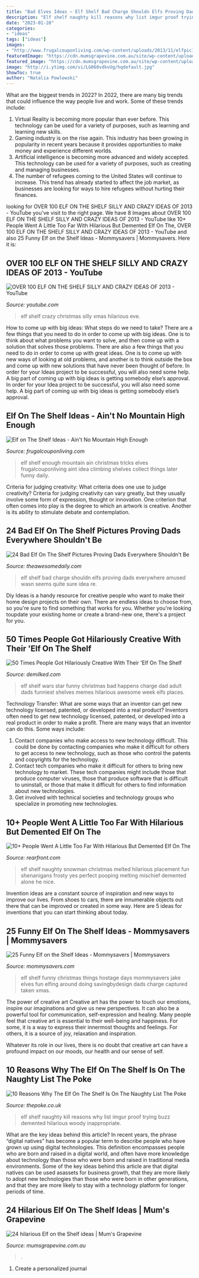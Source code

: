 ```yaml
---
title: "Bad Elves Ideas ~ Elf Shelf Bad Charge Shouldn Elfs Proving Dads Everywhere Amused Wasn Seems Quite Sure Idea Re"
description: "Elf shelf naughty kill reasons why list imgur proof trying buzz demented hilarious woody inappropriate"
date: "2023-01-28"
categories:
- "ideas"
tags: ["ideas"]
images:
- "http://www.frugalcouponliving.com/wp-content/uploads/2013/11/elfpic1.jpg"
featuredImage: "https://cdn.mumsgrapevine.com.au/site/wp-content/uploads/2015/11/Elf-on-the-Shelf-PIN.jpg"
featured_image: "https://cdn.mumsgrapevine.com.au/site/wp-content/uploads/2015/11/Elf-on-the-Shelf-PIN.jpg"
image: "http://i.ytimg.com/vi/LG060vdkvUg/hqdefault.jpg"
ShowToc: true
author: "Natalia Powlowski"
---
```



What are the biggest trends in 2022?
In 2022, there are many big trends that could influence the way people live and work. Some of these trends include: 
1) Virtual Reality is becoming more popular than ever before. This technology can be used for a variety of purposes, such as learning and learning new skills. 
2) Gaming industry is on the rise again. This industry has been growing in popularity in recent years because it provides opportunities to make money and experience different worlds. 
3) Artificial intelligence is becoming more advanced and widely accepted. This technology can be used for a variety of purposes, such as creating and managing businesses. 
4) The number of refugees coming to the United States will continue to increase. This trend has already started to affect the job market, as businesses are looking for ways to hire refugees without hurting their finances.

	

		
looking for OVER 100 ELF ON THE SHELF SILLY AND CRAZY IDEAS OF 2013 - YouTube you've visit to the right page. We have 8 Images about OVER 100 ELF ON THE SHELF SILLY AND CRAZY IDEAS OF 2013 - YouTube like 10+ People Went A Little Too Far With Hilarious But Demented Elf On The, OVER 100 ELF ON THE SHELF SILLY AND CRAZY IDEAS OF 2013 - YouTube and also 25 Funny Elf on the Shelf Ideas - Mommysavers | Mommysavers. Here it is:
		
    
## OVER 100 ELF ON THE SHELF SILLY AND CRAZY IDEAS OF 2013 - YouTube

<img loading=lazy src="http://i.ytimg.com/vi/LG060vdkvUg/hqdefault.jpg" onerror="this.onerror=null;this.src='https://tse1.mm.bing.net/th?id=OIP.teHW-vct7DwJuMvdSyxLaQHaFj&amp;pid=15.1';" alt="OVER 100 ELF ON THE SHELF SILLY AND CRAZY IDEAS OF 2013 - YouTube">

_Source: youtube.com_

>elf shelf crazy christmas silly xmas hilarious eve. 

	

How to come up with big ideas: What steps do we need to take?
There are a few things that you need to do in order to come up with big ideas. One is to think about what problems you want to solve, and then come up with a solution that solves those problems. There are also a few things that you need to do in order to come up with great ideas. One is to come up with new ways of looking at old problems, and another is to think outside the box and come up with new solutions that have never been thought of before. In order for your Ideas project to be successful, you will also need some help. A big part of coming up with big ideas is getting somebody else’s approval. In order for your Idea project to be successful, you will also need some help. A big part of coming up with big ideas is getting somebody else’s approval.

    
## Elf On The Shelf Ideas - Ain&#039;t No Mountain High Enough

<img loading=lazy src="http://www.frugalcouponliving.com/wp-content/uploads/2013/11/elfpic1.jpg" onerror="this.onerror=null;this.src='https://tse1.mm.bing.net/th?id=OIP.Z145HBe-ZnoZ1PS-peZ0eAHaLE&amp;pid=15.1';" alt="Elf on The Shelf Ideas - Ain&#039;t No Mountain High Enough">

_Source: frugalcouponliving.com_

>elf shelf enough mountain ain christmas tricks elves frugalcouponliving aint idea climbing shelves collect things later funny daily. 

	

Criteria for judging creativity: What criteria does one use to judge creativity?
Criteria for judging creativity can vary greatly, but they usually involve some form of expression, thought or innovation. One criterion that often comes into play is the degree to which an artwork is creative. Another is its ability to stimulate debate and contemplation.

    
## 24 Bad Elf On The Shelf Pictures Proving Dads Everywhere Shouldn&#039;t Be

<img loading=lazy src="http://theawesomedaily.com/wp-content/uploads/2017/12/bad-elf-on-the-shelf-9-1.jpg" onerror="this.onerror=null;this.src='https://tse2.mm.bing.net/th?id=OIP.awb5gIYBwoWDh_U5m3d7pQHaFZ&amp;pid=15.1';" alt="24 Bad Elf On The Shelf Pictures Proving Dads Everywhere Shouldn&#039;t Be">

_Source: theawesomedaily.com_

>elf shelf bad charge shouldn elfs proving dads everywhere amused wasn seems quite sure idea re. 

	

Diy Ideas is a handy resource for creative people who want to make their home design projects on their own. There are endless ideas to choose from, so you're sure to find something that works for you. Whether you're looking toupdate your existing home or create a brand-new one, there's a project for you.

    
## 50 Times People Got Hilariously Creative With Their &#039;Elf On The Shelf

<img loading=lazy src="https://www.demilked.com/magazine/wp-content/uploads/2018/12/5c10c8b042655-funny-elf-on-the-shelf-ideas-32-5c078c7e3a695__700.jpg" onerror="this.onerror=null;this.src='https://tse2.mm.bing.net/th?id=OIP.DdgcunigBUqswGt_s_8A6AHaJ4&amp;pid=15.1';" alt="50 Times People Got Hilariously Creative With Their &#039;Elf On The Shelf">

_Source: demilked.com_

>elf shelf wars star funny christmas bad happens charge dad adult dads funniest shelves memes hilarious awesome week elfs places. 

	

Technology Transfer: What are some ways that an inventor can get new technology licensed, patented, or developed into a real product?
Inventors often need to get new technology licensed, patented, or developed into a real product in order to make a profit. There are many ways that an inventor can do this. Some ways include: 
1. Contact companies who make access to new technology difficult. This could be done by contacting companies who make it difficult for others to get access to new technology, such as those who control the patents and copyrights for the technology. 
2. Contact tech companies who make it difficult for others to bring new technology to market. These tech companies might include those that produce computer viruses, those that produce software that is difficult to uninstall, or those that make it difficult for others to find information about new technologies. 
3. Get involved with technical societies and technology groups who specialize in promoting new technologies.

    
## 10+ People Went A Little Too Far With Hilarious But Demented Elf On The

<img loading=lazy src="https://www.rearfront.com/wp-content/uploads/2017/12/38.jpg" onerror="this.onerror=null;this.src='https://tse2.mm.bing.net/th?id=OIP.AOlNTki4c1eXYaEs_mbR6AHaHz&amp;pid=15.1';" alt="10+ People Went A Little Too Far With Hilarious But Demented Elf On The">

_Source: rearfront.com_

>elf shelf naughty snowman christmas melted hilarious placement fun shenanigans frosty yes perfect pooping melting mischief demented alone he nice. 

	

Invention ideas are a constant source of inspiration and new ways to improve our lives. From shoes to cars, there are innumerable objects out there that can be improved or created in some way. Here are 5 ideas for inventions that you can start thinking about today.

    
## 25 Funny Elf On The Shelf Ideas - Mommysavers | Mommysavers

<img loading=lazy src="http://www.mommysavers.com/wp-content/uploads/2013/12/900x900px-LL-db68f6e2_IMG_7046.jpeg" onerror="this.onerror=null;this.src='https://tse3.mm.bing.net/th?id=OIP.PH34BiUPNa94Eb9dGLQxxwHaLH&amp;pid=15.1';" alt="25 Funny Elf on the Shelf Ideas - Mommysavers | Mommysavers">

_Source: mommysavers.com_

>elf shelf funny christmas things hostage days mommysavers jake elves fun elfing around doing savingbydesign dads charge captured taken xmas. 

	

The power of creative art
Creative art has the power to touch our emotions, inspire our imaginations and give us new perspectives. It can also be a powerful tool for communication, self-expression and healing.
Many people feel that creative art is essential to their well-being and happiness. For some, it is a way to express their innermost thoughts and feelings. For others, it is a source of joy, relaxation and inspiration.

Whatever its role in our lives, there is no doubt that creative art can have a profound impact on our moods, our health and our sense of self.

    
## 10 Reasons Why The Elf On The Shelf Is On The Naughty List The Poke

<img loading=lazy src="https://www.thepoke.co.uk/wp-content/uploads/2014/12/enhanced-buzz-13583-1417549054-17.jpg" onerror="this.onerror=null;this.src='https://tse2.mm.bing.net/th?id=OIP.Qp8DnXV6E2iZTXuLwE2QtQHaFj&amp;pid=15.1';" alt="10 Reasons Why The Elf On The Shelf Is On The Naughty List The Poke">

_Source: thepoke.co.uk_

>elf shelf naughty kill reasons why list imgur proof trying buzz demented hilarious woody inappropriate. 

	

What are the key ideas behind this article?
In recent years, the phrase “digital natives” has become a popular term to describe people who have grown up using digital technologies. This definition encompasses people who are born and raised in a digital world, and often have more knowledge about technology than those who were born and raised in traditional media environments. Some of the key ideas behind this article are that digital natives can be used asassets for business growth, that they are more likely to adopt new technologies than those who were born in other generations, and that they are more likely to stay with a technology platform for longer periods of time.

    
## 24 Hilarious Elf On The Shelf Ideas | Mum&#039;s Grapevine

<img loading=lazy src="https://cdn.mumsgrapevine.com.au/site/wp-content/uploads/2015/11/Elf-on-the-Shelf-PIN.jpg" onerror="this.onerror=null;this.src='https://tse4.mm.bing.net/th?id=OIP.-9sBKw1-ECYj3aztYBFoWAHaP1&amp;pid=15.1';" alt="24 hilarious Elf on the Shelf ideas | Mum&#039;s Grapevine">

_Source: mumsgrapevine.com.au_

>. 

	

1. Create a personalized journal

